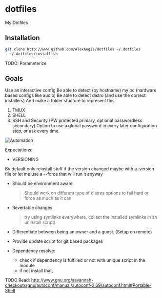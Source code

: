 # dotfiles

My Dotfiles

## Installation

```bash
git clone http://www.github.com/AlexAegis/dotfiles ~/.dotfiles
. ~/.dotfiles/install.sh
```

TODO: Parameterize

## Goals

Use an interactive config
Be able to detect (by hostname) my pc (hardware based configs like audio)
Be able to detect distro (and use the correct installers)
And make a folder stucture to represent this

1. TMUX
2. SHELL
3. SSH and Security (PW protected primary, optional passwordless secondary)
   Option to use a global password in every later configuration step, or ask every time.

![Automation](https://imgs.xkcd.com/comics/automation.png)

Expectations:

- VERSIONING

By default only reinstall stuff if the version changed maybe with a .version file
or let me use a --force that will run it anyway

- Should be environment aware

  > Should work on different type of distros
  > options to fail hard or force as much as it can

- Revertable changes

  > try using symlinks everywhere, collect
  > the installed symlinks in an uninstall script)

- Differentiate between being an owner and a guest. (Setup on remote)

- Provide update script for git based packages

- Dependency resolve:
  - check if dependency is fulfilled or not with unique script in the module
  - if not install that,

TODO Read: <http://www.gnu.org/savannah-checkouts/gnu/autoconf/manual/autoconf-2.69/autoconf.html#Portable-Shell>
